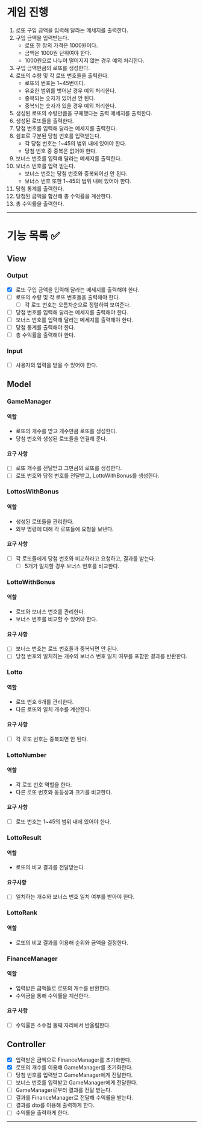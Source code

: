 # 게임 진행
1. 로또 구입 금액을 입력해 달라는 메세지를 출력한다.
2. 구입 금액을 입력받는다.
   - 로또 한 장의 가격은 1000원이다.
   - 금액은 1000원 단위여야 한다.
   - 1000원으로 나누어 떨어지지 않는 경우 예외 처리한다.
3. 구입 금액만큼의 로또를 생성한다.
4. 로또의 수량 및 각 로또 번호들을 출력한다.
   - 로또의 번호는 1~45번이다.
   - 유효한 범위를 벗어날 경우 예외 처리한다.
   - 중복되는 숫자가 있어선 안 된다.
   - 중복되는 숫자가 있을 경우 예외 처리한다.
5. 생성된 로또의 수량만큼을 구매했다는 출력 메세지를 출력한다.
6. 생성된 로또들을 출력한다.
7. 당첨 번호를 입력해 달라는 메세지를 출력한다.
8. 쉼표로 구분된 당첨 번호를 입력받는다.
   - 각 당첨 번호는 1~45의 범위 내에 있어야 한다.
   - 당첨 번호 중 중복은 없어야 한다.
9. 보너스 번호를 입력해 달라는 메세지를 출력한다.
10. 보너스 번호를 입력 받는다.
    - 보너스 번호는 당첨 번호와 중복되어선 안 된다.
    - 보너스 번호 또한 1~45의 범위 내에 있어야 한다.
11. 당첨 통계를 출력한다.
12. 당첨된 금액을 합산해 총 수익률을 계산한다.
13. 총 수익률을 출력한다.

---
# 기능 목록 ✅
## View
### Output
- [X] 로또 구입 금액을 입력해 달라는 메세지를 출력해야 한다.
- [ ] 로또의 수량 및 각 로또 번호들을 출력해야 한다.
  - [ ] 각 로또 번호는 오름차순으로 정렬하여 보여준다.
- [ ] 당첨 번호를 입력해 달라는 메세지를 출력해야 한다.
- [ ] 보너스 번호를 입력해 달라는 메세지를 출력해야 한다.
- [ ] 당첨 통계를 출력해야 한다.
- [ ] 총 수익률을 출력해야 한다.
### Input
- [ ] 사용자의 입력을 받을 수 있어야 한다.

## Model

### GameManager
#### 역할
- 로또의 개수를 받고 개수만큼 로또를 생성한다.
- 당첨 번호와 생성된 로또들을 연결해 준다.
#### 요구 사항
- [ ] 로또 개수를 전달받고 그만큼의 로또를 생성한다.
- [ ] 로또 번호와 당첨 번호를 전달받고, LottoWithBonus를 생성한다.

### LottosWithBonus
#### 역할
   - 생성된 로또들을 관리한다.
   - 외부 명령에 대해 각 로또들에 요청을 보낸다.
#### 요구 사항
   - [ ] 각 로또들에게 당첨 번호와 비교하라고 요청하고, 결과를 받는다.
     - [ ] 5개가 일치할 경우 보너스 번호를 비교한다.

### LottoWithBonus
#### 역할
   - 로또와 보너스 번호를 관리한다.
   - 보너스 번호를 비교할 수 있어야 한다.
#### 요구 사항
   - [ ] 보너스 번호는 로또 번호들과 중복되면 안 된다.
   - [ ] 당첨 번호와 일치하는 개수와 보너스 번호 일치 여부를 포함한 결과를 반환한다.

### Lotto
#### 역할
   - 로또 번호 6개를 관리한다.
   - 다른 로또와 일치 개수를 계산한다.
#### 요구 사항
   - [ ] 각 로또 번호는 중복되면 안 된다.

### LottoNumber
#### 역할
   - 각 로또 번호 역할을 한다.
   - 다른 로또 번호와 동등성과 크기를 비교한다.
#### 요구 사항
   - [ ] 로또 번호는 1~45의 범위 내에 있어야 한다.

### LottoResult
#### 역할
   - 로또의 비교 결과를 전달받는다.
#### 요구사항
   - [ ] 일치하는 개수와 보너스 번호 일치 여부를 받아야 한다.

### LottoRank
#### 역할
   - 로또의 비교 결과를 이용해 순위와 금액을 결정한다.

### FinanceManager
#### 역할
   - 입력받은 금액들로 로또의 개수를 반환한다.
   - 수익금을 통해 수익률을 계산한다.
#### 요구 사항
   - [ ] 수익률은 소수점 둘째 자리에서 반올림한다.


## Controller
- [X] 입력받은 금액으로 FinanceManager를 초기화한다.
- [X] 로또의 개수를 이용해 GameManager를 초기화한다.
- [ ] 당첨 번호를 입력받고 GameManager에게 전달한다.
- [ ] 보너스 번호를 입력받고 GameManager에게 전달한다.
- [ ] GameManager로부터 결과를 전달 받는다.
- [ ] 결과를 FinanceManager로 전달해 수익률을 받는다.
- [ ] 결과를 dto를 이용해 출력하게 한다.
- [ ] 수익률을 출력하게 한다.
---



